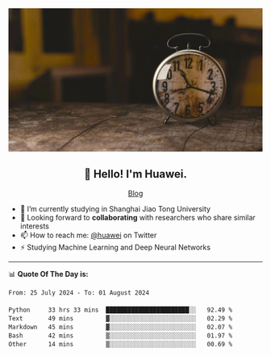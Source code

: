 <div align="center">
  <a href="https://github.com/JHW5981">
    <img src="./assets/background.jpg">
  </a>
</div>

<h2 align="center">👋 Hello! I'm Huawei.</h2>
<p align="center">
  <a href="https://blog.csdn.net/Edward__J?spm=1000.2115.3001.5343">Blog</a>
</p>


- 🔭 I’m currently studying in Shanghai Jiao Tong University
- 💬 Looking forward to **collaborating** with researchers who share similar interests
- 📫 How to reach me: [@huawei](https://twitter.com/yoohuaff) on Twitter
- ⚡ Studying Machine Learning and Deep Neural Networks

-------
📊 **Quote Of The Day is:**
<!--START_SECTION:waka-->

```txt
From: 25 July 2024 - To: 01 August 2024

Python     33 hrs 33 mins  ███████████████████████░░   92.49 %
Text       49 mins         ▓░░░░░░░░░░░░░░░░░░░░░░░░   02.29 %
Markdown   45 mins         ▓░░░░░░░░░░░░░░░░░░░░░░░░   02.07 %
Bash       42 mins         ▒░░░░░░░░░░░░░░░░░░░░░░░░   01.97 %
Other      14 mins         ▒░░░░░░░░░░░░░░░░░░░░░░░░   00.69 %
```

<!--END_SECTION:waka-->
